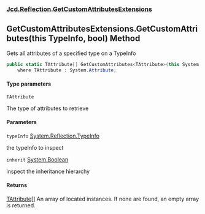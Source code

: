 ### [Jcd.Reflection](Jcd.Reflection.md 'Jcd.Reflection').[GetCustomAttributesExtensions](GetCustomAttributesExtensions.md 'Jcd.Reflection.GetCustomAttributesExtensions')

## GetCustomAttributesExtensions.GetCustomAttributes<TAttribute>(this TypeInfo, bool) Method

Gets all attributes of a specified type on a TypeInfo

```csharp
public static TAttribute[] GetCustomAttributes<TAttribute>(this System.Reflection.TypeInfo typeInfo, bool inherit=false)
    where TAttribute : System.Attribute;
```
#### Type parameters

<a name='Jcd.Reflection.GetCustomAttributesExtensions.GetCustomAttributes_TAttribute_(thisSystem.Reflection.TypeInfo,bool).TAttribute'></a>

`TAttribute`

The type of attributes to retrieve
#### Parameters

<a name='Jcd.Reflection.GetCustomAttributesExtensions.GetCustomAttributes_TAttribute_(thisSystem.Reflection.TypeInfo,bool).typeInfo'></a>

`typeInfo` [System.Reflection.TypeInfo](https://docs.microsoft.com/en-us/dotnet/api/System.Reflection.TypeInfo 'System.Reflection.TypeInfo')

the typeInfo to inspect

<a name='Jcd.Reflection.GetCustomAttributesExtensions.GetCustomAttributes_TAttribute_(thisSystem.Reflection.TypeInfo,bool).inherit'></a>

`inherit` [System.Boolean](https://docs.microsoft.com/en-us/dotnet/api/System.Boolean 'System.Boolean')

inspect the inheritance hierarchy

#### Returns
[TAttribute](GetCustomAttributesExtensions.GetCustomAttributes.bZiQP1cjreZyHX6qY/x7FA.md#Jcd.Reflection.GetCustomAttributesExtensions.GetCustomAttributes_TAttribute_(thisSystem.Reflection.TypeInfo,bool).TAttribute 'Jcd.Reflection.GetCustomAttributesExtensions.GetCustomAttributes<TAttribute>(this System.Reflection.TypeInfo, bool).TAttribute')[[]](https://docs.microsoft.com/en-us/dotnet/api/System.Array 'System.Array')
An array of located <typeparamre name="TAttribute"/> instances. If none are found, an empty array is
returned.